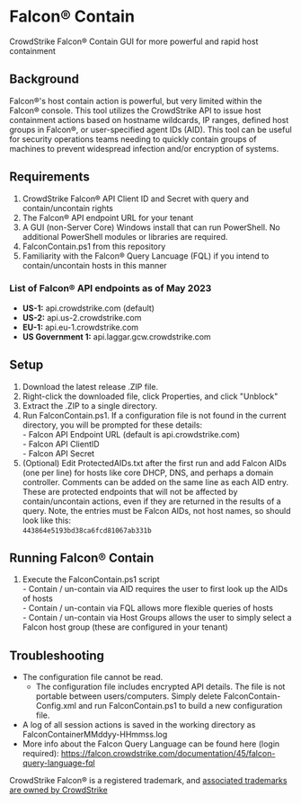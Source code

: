 # Falcon® Contain
CrowdStrike Falcon® Contain GUI for more powerful and rapid host containment

## Background  
  
  Falcon®'s host contain action is powerful, but very limited within the Falcon® console.  This tool utilizes the CrowdStrike API to issue host containment actions based on hostname wildcards, IP ranges, defined host groups in Falcon®, or user-specified agent IDs (AID).  This tool can be useful for security operations teams needing to quickly contain groups of machines to prevent widespread infection and/or encryption of systems.

## Requirements
  1. CrowdStrike Falcon® API Client ID and Secret with query and contain/uncontain rights
  2. The Falcon® API endpoint URL for your tenant
  3. A GUI (non-Server Core) Windows install that can run PowerShell.  No additional PowerShell modules or libraries are required.
  4. FalconContain.ps1 from this repository  
  5. Familiarity with the Falcon® Query Lancuage (FQL) if you intend to contain/uncontain hosts in this manner

### List of Falcon® API endpoints as of May 2023  
  - **US-1:**	api.crowdstrike.com (default)  
  - **US-2:**	api.us-2.crowdstrike.com  
  - **EU-1:**	api.eu-1.crowdstrike.com  
  - **US Government 1:** api.laggar.gcw.crowdstrike.com  

## Setup
  1. Download the latest release .ZIP file.
  2. Right-click the downloaded file, click Properties, and click "Unblock"
  3. Extract the .ZIP to a single directory.
  4. Run FalconContain.ps1. If a configuration file is not found in the current directory, you will be prompted for these details:  
    - Falcon API Endpoint URL (default is api.crowdstrike.com)  
    - Falcon API ClientID  
    - Falcon API Secret
  5. (Optional) Edit ProtectedAIDs.txt after the first run and add Falcon AIDs (one per line) for hosts like core DHCP, DNS, and perhaps a domain controller.  Comments can be added on the same line as each AID entry.  These are protected endpoints that will not be affected by contain/uncontain actions, even if they are returned in the results of a query.  Note, the entries must be Falcon AIDs, not host names, so should look like this:  
  ```443864e5193bd38ca6fcd81067ab331b```

## Running Falcon® Contain
  1. Execute the FalconContain.ps1 script  
    - Contain / un-contain via AID requires the user to first look up the AIDs of hosts  
    - Contain / un-contain via FQL allows more flexible queries of hosts   
    - Contain / un-contain via Host Groups allows the user to simply select a Falcon host group (these are configured in your tenant)  

## Troubleshooting
  - The configuration file cannot be read.
    - The configuration file includes encrypted API details.  The file is not portable between users/computers.  Simply delete FalconContain-Config.xml and run FalconContain.ps1 to build a new configuration file.
  - A log of all session actions is saved in the working directory as FalconContainerMMddyy-HHmmss.log  
  - More info about the Falcon Query Language can be found here (login required): https://falcon.crowdstrike.com/documentation/45/falcon-query-language-fql  
  
  
  
CrowdStrike Falcon® is a registered trademark, and [associated trademarks are owned by CrowdStrike](https://www.crowdstrike.com)
